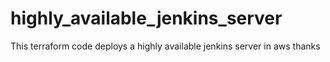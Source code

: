 # highly_available_jenkins_server
This terraform code deploys a highly available jenkins server in aws
thanks
